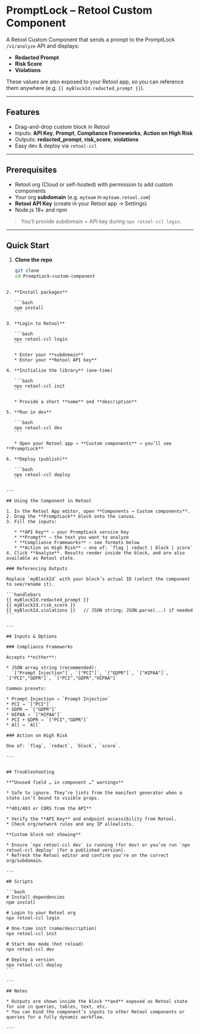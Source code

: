 # PromptLock – Retool Custom Component

A Retool Custom Component that sends a prompt to the PromptLock `/v1/analyze` API and displays:
- **Redacted Prompt**
- **Risk Score**
- **Violations**

These values are also exposed to your Retool app, so you can reference them anywhere (e.g. `{{ myBlockId.redacted_prompt }}`).

---

## Features

- Drag-and-drop custom block in Retool
- Inputs: **API Key**, **Prompt**, **Compliance Frameworks**, **Action on High Risk**
- Outputs: **redacted_prompt**, **risk_score**, **violations**
- Easy dev & deploy via `retool-ccl`

---

## Prerequisites

- Retool org (Cloud or self-hosted) with permission to add custom components
- Your org **subdomain** (e.g. `myteam` in `myteam.retool.com`)
- **Retool API Key** (create in your Retool app → Settings)
- Node.js 18+ and npm

> You’ll provide subdomain + API key during `npx retool-ccl login`.

---

## Quick Start

1. **Clone the repo**
   ```bash
   git clone 
   cd PromptLock-custom-component
````

2. **Install packages**

   ```bash
   npm install
   ```

3. **Login to Retool**

   ```bash
   npx retool-ccl login
   ```

   * Enter your **subdomain**
   * Enter your **Retool API key**

4. **Initialize the library** (one-time)

   ```bash
   npx retool-ccl init
   ```

   * Provide a short **name** and **description**

5. **Run in dev**

   ```bash
   npx retool-ccl dev
   ```

   * Open your Retool app → **Custom components** → you’ll see **PromptLock**

6. **Deploy (publish)**

   ```bash
   npx retool-ccl deploy
   ```

---

## Using the Component in Retool

1. In the Retool App editor, open **Components → Custom components**.
2. Drag the **PromptLock** block onto the canvas.
3. Fill the inputs:

   * **API Key** – your PromptLock service key
   * **Prompt** – the text you want to analyze
   * **Compliance Frameworks** – see formats below
   * **Action on High Risk** – one of: `flag | redact | block | score`
4. Click **Analyze**. Results render inside the block, and are also available as Retool state.

### Referencing Outputs

Replace `myBlockId` with your block’s actual ID (select the component to see/rename it).

```handlebars
{{ myBlockId.redacted_prompt }}
{{ myBlockId.risk_score }}
{{ myBlockId.violations }}   // JSON string; JSON.parse(...) if needed
```

---

## Inputs & Options

### Compliance Frameworks

Accepts **either**:

* JSON array string (recommended):
  `["Prompt Injection"]`, `["PCI"]`, `["GDPR"]`, `["HIPAA"]`, `["PCI","GDPR"]`, `["PCI","GDPR","HIPAA"]`

Common presets:

* Prompt Injection → `Prompt Injection`
* PCI → `["PCI"]`
* GDPR → `["GDPR"]`
* HIPAA → `["HIPAA"]`
* PCI + GDPR → `["PCI","GDPR"]`
* All → `All`

### Action on High Risk

One of: `flag`, `redact`, `block`, `score`.

---


## Troubleshooting

**“Unused field … in component …” warnings**

* Safe to ignore. They’re lints from the manifest generator when a state isn’t bound to visible props.

**401/403 or CORS from the API**

* Verify the **API Key** and endpoint accessibility from Retool.
* Check org/network rules and any IP allowlists.

**Custom block not showing**

* Ensure `npx retool-ccl dev` is running (for dev) or you’ve run `npx retool-ccl deploy` (for a published version).
* Refresh the Retool editor and confirm you’re on the correct org/subdomain.

---

## Scripts

```bash
# Install dependencies
npm install

# Login to your Retool org
npx retool-ccl login

# One-time init (name/description)
npx retool-ccl init

# Start dev mode (hot reload)
npx retool-ccl dev

# Deploy a version
npx retool-ccl deploy
```

---

## Notes

* Outputs are shown inside the block **and** exposed as Retool state for use in queries, tables, text, etc.
* You can bind the component’s inputs to other Retool components or queries for a fully dynamic workflow.

---